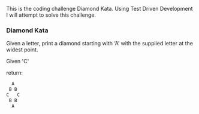 This is the coding challenge Diamond Kata. Using Test Driven Development I will attempt to solve this challenge.


<h3>Diamond Kata</h3>
Given a letter, print a diamond starting with ‘A’ with the supplied letter at the widest point.

Given 'C'

return:
``` ruby
  A
 B B 
C   C
 B B 
  A  
```